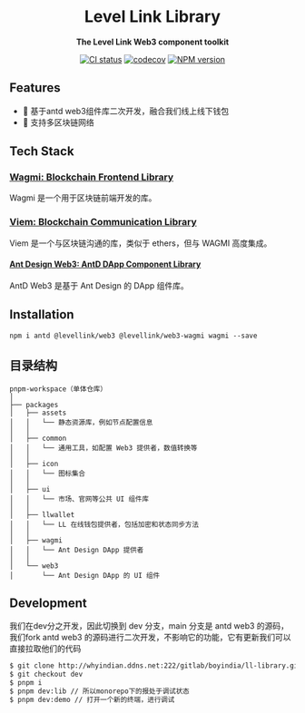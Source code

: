 <div align="center">

<h1 align="center">Level Link Library</h1>

<b>The Level Link Web3 component toolkit</b>

[![CI status][github-action-image]][github-action-url] [![codecov][codecov-image]][codecov-url] [![NPM version][npm-image]][npm-url]

[github-action-image]: https://github.com/ant-design/ant-design-web3/workflows/Test/badge.svg
[github-action-url]: https://github.com/ant-design/ant-design-web3/actions/workflows/test.yml
[codecov-image]: https://img.shields.io/codecov/c/github/ant-design/ant-design-web3/master.svg?style=flat-square
[codecov-url]: https://codecov.io/gh/ant-design/ant-design-web3/branch/master
[npm-image]: https://img.shields.io/npm/v/@levellink/web3.svg?style=flat-square
[npm-url]: https://npmjs.org/package/@levellink/web3
[download-image]: https://img.shields.io/npm/dm/@levellink/web3.svg?style=flat-square
[download-url]: https://npmjs.org/package/@levellink/web3
[dumi-image]: https://img.shields.io/badge/docs%20by-dumi-blue?style=flat-square
[dumi-url]: https://github.com/umijs/dumi
[antd-image]: https://img.shields.io/badge/-Ant%20Design-blue?labelColor=black&logo=antdesign&style=flat-square
[antd-url]: https://ant.design
[twitter-image]: https://img.shields.io/twitter/follow/AntDesignWeb3.svg?label=Ant%20Design%20Web3
[twitter-url]: https://twitter.com/AntDesignWeb3
[bundlephobia-image]: https://badgen.net/bundlephobia/minzip/@levellink/web3?style=flat-square

</div>

## Features

- 🎨 基于antd web3组件库二次开发，融合我们线上线下钱包
- 🔌 支持多区块链网络

## Tech Stack

### [Wagmi: Blockchain Frontend Library](<[链接地址](https://1.x.wagmi.sh/)>)

Wagmi 是一个用于区块链前端开发的库。

### [Viem: Blockchain Communication Library](<[链接地址](https://viem.sh/)>)

Viem 是一个与区块链沟通的库，类似于 ethers，但与 WAGMI 高度集成。

#### [Ant Design Web3: AntD DApp Component Library](<[链接地址](https://web3.ant.design/)>)

AntD Web3 是基于 Ant Design 的 DApp 组件库。

## Installation

```shell
npm i antd @levellink/web3 @levellink/web3-wagmi wagmi --save
```

## 目录结构

```
pnpm-workspace（单体仓库）
│
├── packages
│   ├── assets
│   │   └── 静态资源库，例如节点配置信息
│   │
│   ├── common
│   │   └── 通用工具，如配置 Web3 提供者，数值转换等
│   │
│   ├── icon
│   │   └── 图标集合
│   │
│   ├── ui
│   │   └── 市场、官网等公共 UI 组件库
│   │
│   ├── llwallet
│   │   └── LL 在线钱包提供者，包括加密和状态同步方法
│   │
│   ├── wagmi
│   │   └── Ant Design DApp 提供者
│   │
│   └── web3
│       └── Ant Design DApp 的 UI 组件

```

## Development

我们在dev分之开发，因此切换到 dev 分支，main 分支是 antd web3 的源码，我们fork antd web3 的源码进行二次开发，不影响它的功能，它有更新我们可以直接拉取他们的代码

```bash
$ git clone http://whyindian.ddns.net:222/gitlab/boyindia/ll-library.git
$ git checkout dev
$ pnpm i
$ pnpm dev:lib // 所以monorepo下的报处于调试状态
$ pnpm dev:demo // 打开一个新的终端，进行调试
```
